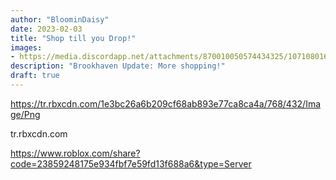 ```yaml
---
author: "BloominDaisy"
date: 2023-02-03
title: "Shop till you Drop!"
images:
- https://media.discordapp.net/attachments/870010050574434325/1071080169013518358/Screen_Shot_2023-02-03_at_6.49.58_PM.png?ex=65e1eb24&is=65cf7624&hm=a82c77f935ad738361526f378013e6caacdbc5f3d92e582074ac64e8477bc560&=&format=webp&quality=lossless&width=183&height=354
description: "Brookhaven Update: More shopping!"
draft: true
---
```


https://tr.rbxcdn.com/1e3bc26a6b209cf68ab893e77ca8ca4a/768/432/Image/Png

tr.rbxcdn.com

https://www.roblox.com/share?code=23859248175e934fbf7e59fd13f688a6&type=Server